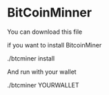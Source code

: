 # BitCoinMinner

You can download this file

if you want to install BitcoinMiner

./btcminer install

And run with your wallet

./btcminer YOURWALLET

